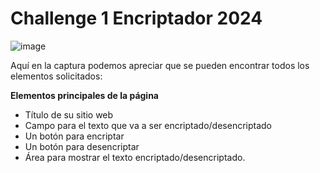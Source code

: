 # Challenge 1 Encriptador 2024
![image](https://github.com/user-attachments/assets/eacf4b37-d370-4c53-b238-8e853e37f2a0)

Aquí en la captura podemos apreciar que se pueden encontrar todos los elementos solicitados:

**Elementos principales de la página**
  
- Título de su sitio web
- Campo para el texto que va a ser encriptado/desencriptado
- Un botón para encriptar
- Un botón para desencriptar
- Área para mostrar el texto encriptado/desencriptado.
